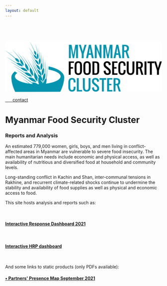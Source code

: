 ```yaml
---
layout: default
---
```




<div class="row" style="padding-top: 30px;">
<div class="col-sm-4">

&nbsp;&nbsp;&nbsp;&nbsp;&nbsp;&nbsp;<a href = "https://fscluster.org/myanmar">
![](img/Myanmar_cluster_blue.png)


&nbsp;&nbsp;&nbsp;&nbsp;&nbsp;&nbsp;[contact](mailto:info.myanmar@fscluster.org)

</div>
<div class="col-sm-8">


# **Myanmar Food Security Cluster**

### **Reports and Analysis**

An estimated 779,000 women, girls, boys, and men living in conflict-affected areas in Myanmar are vulnerable to severe food insecurity. The main humanitarian needs include economic and physical access, as well as availability of nutritious and diversified food at household and community levels.

Long-standing conflict in Kachin and Shan, inter-communal tensions in Rakhine, and recurrent climate-related shocks continue to undermine the stability and availability of food supplies as well as physical and economic access to food.  

This site hosts analysis and reports such as: 

<br/>

#### [Interactive Response Dashboard 2021](https://app.powerbi.com/view?r=eyJrIjoiYjIyNDc0OGItNjZhMy00ZjZmLTk0MTgtOTQyOWQ0ZDIyMDg2IiwidCI6IjQ2MmFkOWFlLWQ3ZDktNDIwNi1iODc0LTcxYjFlMDc5Nzc2ZiIsImMiOjh9)
<br>

#### [Interactive HRP dashboard](https://seanywng.github.io/5W/)
<br>

And some links to static products (only PDFs available): 

#### [• Partners' Presence Map September 2021](https://fscluster.org/myanmar/document/partners-presence-map-sep-2021)

